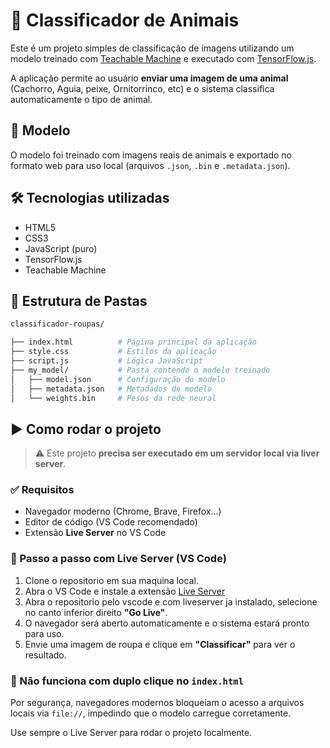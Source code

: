 # 👕 Classificador de Animais

Este é um projeto simples de classificação de imagens utilizando um modelo treinado com [Teachable Machine](https://teachablemachine.withgoogle.com/) e executado com [TensorFlow.js](https://www.tensorflow.org/js).

A aplicação permite ao usuário **enviar uma imagem de uma animal** (Cachorro, Aguia, peixe, Ornitorrinco, etc) e o sistema classifica automaticamente o tipo de animal.

## 🧠 Modelo

O modelo foi treinado com imagens reais de animais e exportado no formato web para uso local (arquivos `.json`, `.bin` e `.metadata.json`).

## 🛠 Tecnologias utilizadas

- HTML5
- CSS3
- JavaScript (puro)
- TensorFlow.js
- Teachable Machine

## 📁 Estrutura de Pastas

```bash
classificador-roupas/

├── index.html          # Página principal da aplicação
├── style.css           # Estilos da aplicação
├── script.js           # Lógica JavaScript
├── my_model/           # Pasta contendo o modelo treinado
│   ├── model.json      # Configuração do modelo
│   ├── metadata.json   # Metadados do modelo
│   └── weights.bin     # Pesos da rede neural
```

## ▶️ Como rodar o projeto

> ⚠️ Este projeto **precisa ser executado em um servidor local via liver server**.

### ✅ Requisitos

- Navegador moderno (Chrome, Brave, Firefox...)
- Editor de código (VS Code recomendado)
- Extensão **Live Server** no VS Code

### 🧪 Passo a passo com Live Server (VS Code)

1. Clone o repositorio em sua maquina local.
2. Abra o VS Code e instale a extensão [Live Server](https://marketplace.visualstudio.com/items?itemName=ritwickdey.LiveServer)
3. Abra o repositorio pelo vscode e com liveserver ja instalado, selecione no canto inferior direito **"Go Live"**.
4. O navegador será aberto automaticamente e o sistema estará pronto para uso.
5. Envie uma imagem de roupa e clique em **"Classificar"** para ver o resultado.

### 🚫 Não funciona com duplo clique no `index.html`

Por segurança, navegadores modernos bloqueiam o acesso a arquivos locais via `file://`, impedindo que o modelo carregue corretamente.

Use sempre o Live Server para rodar o projeto localmente.